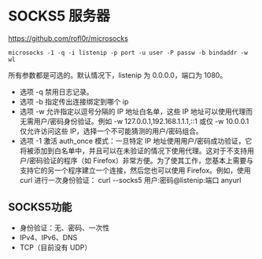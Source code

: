# SOCKS5 服务器

<https://github.com/rofl0r/microsocks>

```text
microsocks -1 -q -i listenip -p port -u user -P passw -b bindaddr -w wl
```

所有参数都是可选的。默认情况下，listenip 为 0.0.0.0，端口为 1080。

* 选项 -q 禁用日志记录。
* 选项 -b 指定传出连接绑定到哪个 ip
* 选项 -w 允许指定以逗号分隔的 IP 地址白名单，这些 IP 地址可以使用代理而无需用户/密码身份验证。例如 -w 127.0.0.1,192.168.1.1.1,::1 或仅 -w 10.0.0.1 仅允许访问这些 IP，选择一个不可能猜测的用户/密码组合。
* 选项 -1 激活 auth\_once 模式：一旦特定 IP 地址使用用户/密码成功验证，它将被添加到白名单中，并且可以在未验证的情况下使用代理。这对于不支持用户/密码验证的程序（如 Firefox）非常方便。为了使其工作，您基本上需要与支持它的另一个程序建立一个连接，然后您也可以使用 Firefox。例如，使用 curl 进行一次身份验证： curl --socks5 用户:密码@listenip:端口 anyurl

## SOCKS5功能

* 身份验证：无、密码、一次性
* IPv4、IPv6、DNS
* TCP（目前没有 UDP）
